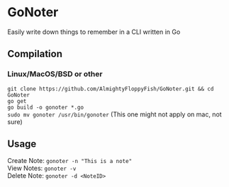 # GoNoter

Easily write down things to remember in a CLI written in Go

## Compilation
### Linux/MacOS/BSD or other
`git clone https://github.com/AlmightyFloppyFish/GoNoter.git && cd GoNoter`  
`go get`  
`go build -o gonoter *.go`  
`sudo mv gonoter /usr/bin/gonoter` (This one might not apply on mac, not sure)  
  
## Usage
Create Note: `gonoter -n "This is a note"`  
View Notes:  `gonoter -v`  
Delete Note: `gonoter -d <NoteID>`  
